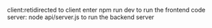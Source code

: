 client:retidirected to client enter npm run dev to run the frontend code
server: node api/server.js to run the backend server 
